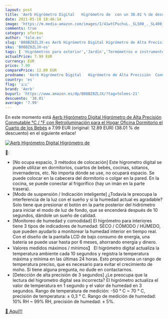 ```yaml
---
layout: post
title: 'Aerb Higrómetro Digital   Higrómetro de  con un 38.01 % de descuento'
date: 2021-05-18 18:46:14
image: 'https://m.media-amazon.com/images/I/41wtCPuchuL._SL500_._SL400_.jpg'
comments: true
category: ofertas
author: 'tole.es'
slug: 'B08BZ8ZLJX-es Aerb Higrómetro Digital Higrómetro de Alta Precisión...'
sku: 'B08BZ8ZLJX-es'
tags: [ 'Higrómetros para exterior','Jardín','Termómetros e instrumentos meteorológicos','aerb','bebés', ]
actualPrice: 7.99 EUR
currency: EUR
price: 7.99
comparePrice: 12.89 EUR
prodname: 'Aerb Higrómetro Digital   Higrómetro de Alta Precisión  Conmutable ℃ / ℉ con Retroiluminación para el Hogar  Oficina Dormitorio  el Cuarto de los Bebés'
country: 'es'
flag: '🇪🇸'
brand: 'Aerb'
buyurl: 'https://www.amazon.es/dp/B08BZ8ZLJX/?tag=tolees-21'
descuento: '38.01'
average: '7.99'
---
```


En este momento está [Aerb Higrómetro Digital   Higrómetro de Alta Precisión  Conmutable ℃ / ℉ con Retroiluminación para el Hogar  Oficina Dormitorio  el Cuarto de los Bebés](https://www.amazon.es/dp/B08BZ8ZLJX/?tag=tolees-21) a 7.99 EUR (original: 12.89 EUR) (38.01 %  de descuento) en el siguiente enlace!

[![Aerb Higrómetro Digital   Higrómetro de ](https://m.media-amazon.com/images/I/41wtCPuchuL._SL500_._SL400_.jpg)](https://www.amazon.es/dp/B08BZ8ZLJX/?tag=tolees-21)

🔎:

- [No ocupa espacio, 3 métodos de colocación] Este higrometro digital se puede utilizar en dormitorios, cuartos de bebés, cocinas, sótanos, invernaderos, etc. No importa dónde se use, no ocupará espacio. Se puede colocar en la cabecera del dormitorio o colgar en la pared. En la cocina, se puede conectar al frigorífico (hay un imán en la parte trasera).
- [Modo de suspensión / Indicación inteligente] ¿Todavía le preocupa la interferencia de la luz con el sueño y si la humedad actual es agradable? Solo tiene que presionar el botón en la parte posterior del hidrómetro para iniciar el modo de luz de fondo, que se encenderá después de 10 segundos, dándole un sueño de calidad.
- [Monitoreo de humedad y comodidad] El higrómetro para interiores tiene 3 tipos de indicadores de humedad: SECO / CÓMODO / HÚMEDO, que pueden ayudarlo a monitorear la humedad interior en tiempo real. Con el diseño de la pantalla LCD de bajo consumo de energía, una batería se puede usar hasta por 6 meses, ahorrando energía y dinero.
- Valores medidos máximos / mínimos】 El higrómetro digital actualiza la temperatura ambiente cada 10 segundos y registra la temperatura máxima y mínima en las últimas 24 horas. Esto proporciona un rango de temperatura preciso, que es necesario para evitar el crecimiento de moho. Si tiene alguna pregunta, no dude en contactarnos.
- [Detección de alta precisión de 3 segundos] ¿Le preocupa que la lectura del higrometro digital sea incorrecta? El higrómetro actualiza el valor de temperatura en 1 segundo y el valor de humedad en 3 segundos. Rango de temperatura de medición: -50 ° C ~ 70 ° C, precisión de temperatura: ± 0,3 ° C. Rango de medición de humedad: 10% RH ~ 99% RH, precisión de humedad: ± 5%.

[🛒 Aquí!!!](https://www.amazon.es/dp/B08BZ8ZLJX/?tag=tolees-21)
